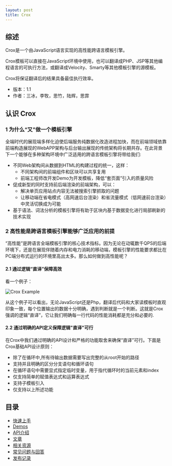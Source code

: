 ```yaml
---
layout: post
title: Crox
---
```


## 综述

Crox是一个由JavaScript语言实现的高性能跨语言模板引擎。

Crox模板可以直接在JavaScript环境中使用，也可以翻译成PHP、JSP等其他编程语言的可执行方法，或翻译成Velocity、Smarty等其他模板引擎的源模板。

Crox将保证翻译后的结果具备最佳执行效率。

* 版本：1.1
* 作者：三冰，李牧，思竹，陆辉，思霏

## 认识 Crox

### 1 为什么“又”做一个模板引擎

全端时代的展现端多样化迫使后端服务纯数据化改造进程加快，而在前端领域依靠前端构造展现的WebAPP架构与后台输出展现的传统架构将长期共存。在此背景下一个能够在多种架构环境中广泛适用的跨语言模板引擎将带给我们:

* 不同Web架构间从数据到HTML的构建过程的统一，这样：
  * 不同架构间的前端组件和区块可以共享复用
  * 前端工程师改开发Demo为开发模板，降低“套页面”引入的质量风险
* 促成新型的同时支持前后端渲染的前端架构，可以：
  * 解决单页应用站点内容无法被搜索引擎抓取的问题
  * 让移动端在省电模式（高网速后台渲染）和省流量模式（低网速前台渲染）中灵活切换成为可能
* 基于语法、词法分析的模板引擎将有助于区块内基于数据变化进行局部刷新的技术实现

### 2 高性能是跨语言模板引擎能够广泛应用的前提

“高性能”是跨语言全端模板引擎的核心技术指标。因为无论在动辄数千QPS的后端环境下，还是在展现伴随着内存和电力消耗的移动端，模板引擎的性能要求都比在PC端分布式运行的环境里高出太多。那么如何做到高性能呢？

#### 2.1 通过逻辑“直译”保障高效

看一个例子：

![Crox Example](http://strip.taobaocdn.com/tfscom/T1anY3Fc8cXXb1upjX.jpg)

从这个例子可以看出，无论JavaScript还是Php，翻译后代码和大家读模板时直观印象一致，每个位置输出的数据十分明确，遇到判断就是一个判断。这就是Crox强调的逻辑“直译”，它让我们明确每一行代码的性能消耗都是充分和必要的.

#### 2.2 通过明确的API定义保障逻辑"直译"可行
在Crox中我们通过明确的API设计和严格的功能取舍来确保“直译”可行。下面是Crox基础API设计原则：

* 除了在循环中,所有待输出数据需要写出完整的从root开始的路径
* 支持并且明确的区分分支语句和循环语句
* 在循环语句中需要显式指定临时变量，用于指代循环时的当前元素和index
* 仅支持简单的赋值表达式和运算表达式
* 支持子模板引入
* 仅支持以上所述功能

## 目录

- [快速上手](./tutorials)
- [Demos](./demos)
- [API介绍](./apis)
- [文章](./articles)
- [相关资源](./resources)
- [常见问题与回答](./faq)
- [发布记录](./releases)
